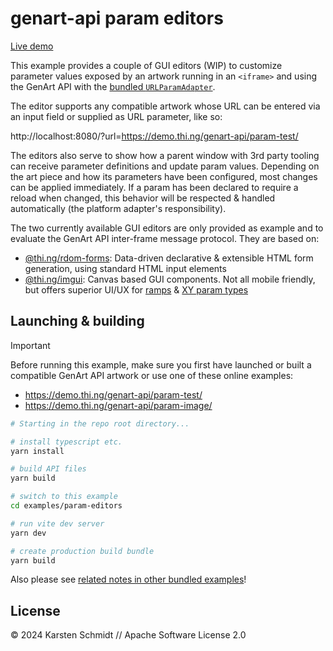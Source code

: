 # genart-api param editors

[Live demo](https://demo.thi.ng/umbrella/genart-api/)

This example provides a couple of GUI editors (WIP) to customize parameter
values exposed by an artwork running in an `<iframe>` and using the GenArt API
with the [bundled
`URLParamAdapter`](../../README.md#existing-adapter-implementations).

The editor supports any compatible artwork whose URL can be entered via an input
field or supplied as URL parameter, like so:

http://localhost:8080/?url=https://demo.thi.ng/genart-api/param-test/

The editors also serve to show how a parent window with 3rd party tooling can
receive parameter definitions and update param values. Depending on the art
piece and how its parameters have been configured, most changes can be applied
immediately. If a param has been declared to require a reload when changed, this
behavior will be respected & handled automatically (the platform adapter's
responsibility).

The two currently available GUI editors are only provided as example and to
evaluate the GenArt API inter-frame message protocol. They are based on:

-   [@thi.ng/rdom-forms](https://thi.ng/rdom-forms): Data-driven declarative &
    extensible HTML form generation, using standard HTML input elements
-   [@thi.ng/imgui](https://thi.ng/imgui): Canvas based GUI components. Not all
    mobile friendly, but offers superior UI/UX for
    [ramps](../../README.md#ramp-parameter) & [XY param
    types](../../README.md#xy-parameter)

## Launching & building

> [!IMPORTANT]
> Before running this example, make sure you first have launched or built a
> compatible GenArt API artwork or use one of these online examples:
>
> -   https://demo.thi.ng/genart-api/param-test/
> -   https://demo.thi.ng/genart-api/param-image/

```bash
# Starting in the repo root directory...

# install typescript etc.
yarn install

# build API files
yarn build

# switch to this example
cd examples/param-editors

# run vite dev server
yarn dev

# create production build bundle
yarn build
```

Also please see [related notes in other bundled examples](../param-test/README.md)!

## License

&copy; 2024 Karsten Schmidt // Apache Software License 2.0
